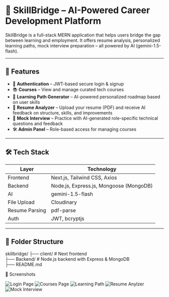 # 🚀 SkillBridge – AI-Powered Career Development Platform

SkillBridge is a full-stack MERN application that helps users bridge the gap between learning and employment. It offers resume analysis, personalized learning paths, mock interview preparation – all powered by AI (gemini-1.5-flash).

---

## 🧩 Features

- 🔐 **Authentication** – JWT-based secure login & signup
- 📚 **Courses** – View and manage curated tech courses
- 🎯 **Learning Path Generator** – AI-powered personalized roadmap based on user skills
- 📄 **Resume Analyzer** – Upload your resume (PDF) and receive AI feedback on structure, skills, and improvements
- 💬 **Mock Interview** – Practice with AI-generated role-specific technical questions and feedback
- 🛠 **Admin Panel** – Role-based access for managing courses

---

## 🛠 Tech Stack

| Layer       | Technology                                  |
|------------|----------------------------------------------|
| Frontend   | Next.js, Tailwind CSS, Axios                |
| Backend    | Node.js, Express.js, Mongoose (MongoDB)      |
| AI         | gemini-1.5-flash                           |
| File Upload| Cloudinary                                   |
| Resume Parsing | pdf-parse                                |
| Auth       | JWT, bcryptjs                                |

---

## 📁 Folder Structure

skillbridge/
├── client/ # Next frontend                                                                                                   
├── Backend/ # Node.js backend with Express & MongoDB                                                                         
├── README.md                                                                                                                 

📸 Screenshots

![Login Page](https://github.com/user-attachments/assets/6bffd68a-2c27-4788-a76c-0458401f6dc3)
![Courses Page](https://github.com/user-attachments/assets/ff9aa4e5-05df-4c8c-86b4-7e6c7e23e768)
![Learning Path](https://github.com/user-attachments/assets/32b3ded7-68d3-49bf-bfc1-47de0dcb6e36)
![Resume Anylzer](https://github.com/user-attachments/assets/6d01e968-26c2-49ec-b71a-66d9fdc6b047)
![Mock Interview](https://github.com/user-attachments/assets/65b30e49-781e-471f-843b-a85594cbfed6)

